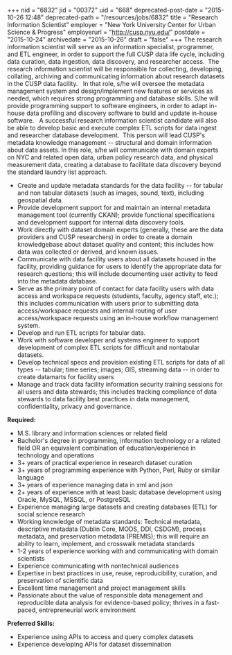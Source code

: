 +++
nid = "6832"
jid = "00372"
uid = "668"
deprecated-post-date = "2015-10-26 12:48"
deprecated-path = "/resources/jobs/6832"
title = "Research Information Scientist"
employer = "New York University Center for Urban Science & Progress"
employerurl = "http://cusp.nyu.edu/"
postdate = "2015-10-24"
archivedate = "2015-10-26"
draft = "false"
+++
The research information scientist will serve as an information
specialist, programmer, and ETL engineer, in order to support the full
CUSP data life cycle, including data curation, data ingestion, data
discovery, and researcher access.  The research information scientist
will be responsible for collecting, developing, collating, archiving and
communicating information about research datasets in the CUSP data
facility.   In that role, s/he will oversee the metadata management
system and design/implement new features or services as needed, which
requires strong programming and database skills. S/he will provide
programming support to software engineers, in order to adapt in-house
data profiling and discovery software to build and update in-house
software.   A successful research information scientist candidate will
also be able to develop basic and execute complex ETL scripts for data
ingest and researcher database development.  This person will lead
CUSP's metadata knowledge management -- structural and domain
information about data assets. In this role, s/he will communicate with
domain experts on NYC and related open data, urban policy research data,
and physical measurement data, creating a database to facilitate data
discovery beyond the standard laundry list approach.

-   Create and update metadata standards for the data facility -- for
    tabular and non tabular datasets (such as images, sound, text),
    including geospatial data.
-   Provide development support for and maintain an internal metadata
    management tool (currently CKAN); provide functional specifications
    and development support for internal data discovery tools.
-   Work directly with dataset domain experts (generally, these are the
    data providers and CUSP researchers) in order to create a domain
    knowledgebase about dataset quality and content; this includes how
    data was collected or derived, and known issues.
-   Communicate with data facility users about all datasets housed in
    the facility, providing guidance for users to identify the
    appropriate data for research questions; this will include
    documenting user activity to feed into the metadata database.
-   Serve as the primary point of contact for data facility users with
    data access and workspace requests (students, faculty, agency staff,
    etc.); this includes communication with users prior to submitting
    data access/workspace requests and internal routing of user
    access/workspace requests using an in-house workflow management
    system.
-   Develop and run ETL scripts for tabular data.
-   Work with software developer and systems engineer to support
    development of complex ETL scripts for difficult and nontabular
    datasets.
-   Develop technical specs and provision existing ETL scripts for data
    of all types -- tabular; time series; images; GIS, streaming data --
    in order to create datamarts for facility users
-   Manage and track data facility information security training
    sessions for all users and data stewards; this includes tracking
    compliance of data stewards to data facility best practices in data
    management, confidentiality, privacy and governance.
  
**Required:**

-   M.S. library and information sciences or related field
-   Bachelor's degree in programming, information technology or a
    related field OR an equivalent combination of education/experience
    in technology and operations
-   3+ years of practical experience in research dataset curation
-   3+ years of programming experience with Python, Perl, Ruby or
    similar language
-   3+ years of experience managing data in xml and json
-   2+ years of experience with at least basic database development
    using Oracle, MySQL, MSSQL, or PostgreSQL
-   Experience managing large datasets and creating databases (ETL) for
    social science research
-   Working knowledge of metadata standards: Technical metadata,
    descriptive metadata (Dublin Core, MODS, DDI, CSDGM), process
    metadata, and preservation metadata (PREMIS); this will require an
    ability to learn, implement, and crosswalk metadata standards
-   1-2 years of experience working with and communicating with domain
    scientists
-   Experience communicating with nontechnical audiences
-   Expertise in best practices in use, reuse, reproducibility,
    curation, and preservation of scientific data
-   Excellent time management and project management skills
-   Passionate about the value of responsible data management and
    reproducible data analysis for evidence-based policy; thrives in a
    fast-paced, entrepreneurial work environment

**Preferred Skills:**

-   Experience using APIs to access and query complex datasets
-   Experience developing APIs for dataset dissemination

